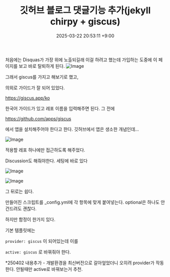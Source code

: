 ﻿---
title: 깃허브 블로그 댓글기능 추가(jekyll chirpy + giscus) 
date:  2025-03-22 20:53:11 +9:00
categories: [Projects, GitHub Blog]
tags: [깃허브 블로그, Jekyll, Chirpy, giscus, 댓글 기능, GitHub Pages, 블로그 설정]
---

처음에는 Disquas가 가장 위에 노출되길래 이걸 하려고 했는데 가입하는 도중에 이 페이지를 보고 바로 탈퇴하게 된다.
![Image](https://github.com/user-attachments/assets/15295af2-ed5a-4984-86f0-348c3f852bbf)

그래서 giscus를 가지고 해보기로 했고,

의외로 가이드가 잘 되어 있었다.

<https://giscus.app/ko>

한국어 가이드가 있고
레포 이름을 입력해주면 된다.
그 전에

<https://github.com/apps/giscus>

에서 앱을 설치해주어야 한다고 한다. 깃허브에서 앱은 생소한 개념인데...

![Image](https://github.com/user-attachments/assets/320590d1-96d7-4276-8c01-b0e8fc46737f)

적용할 레포 하나에만 접근하도록 해주었다.

Discussion도 해줘야한다. 세팅에 바로 있다

![Image](https://github.com/user-attachments/assets/294b171b-eeca-4827-9b40-c4dc56952eb0)


![Image](https://github.com/user-attachments/assets/aceb5dfb-0263-4733-a64b-d491ec34ab49)

그 뒤로는 쉽다.

만들어진 스크립트를
_config.yml에 각 항목에 맞게 붙여넣는다.
optional은 하나도 안건드려도 괜찮다.

하지만 함정이 한가지 있다.

기본 템플릿에는

```provider: giscus```
이 되어있는데 이를

```active: giscus```
로 바꿔줘야 한다.

*250402 내용추가 - 개발환경을 최신버전으로 갈아엎었더니 오히려 provider가 작동한다. 안될때만 active로 바꿔보는거 추천.